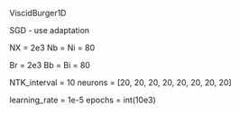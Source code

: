 ViscidBurger1D

SGD - use adaptation

NX = 2e3
Nb = Ni = 80

Br = 2e3
Bb = Bi = 80

NTK_interval = 10
neurons     = [20, 20, 20, 20, 20, 20, 20, 20]

learning_rate = 1e-5
epochs        = int(10e3)